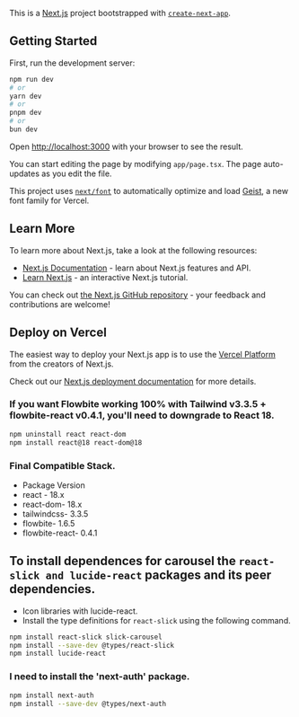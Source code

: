 This is a [Next.js](https://nextjs.org) project bootstrapped with [`create-next-app`](https://nextjs.org/docs/app/api-reference/cli/create-next-app).

## Getting Started

First, run the development server:

```bash
npm run dev
# or
yarn dev
# or
pnpm dev
# or
bun dev
```

Open [http://localhost:3000](http://localhost:3000) with your browser to see the result.

You can start editing the page by modifying `app/page.tsx`. The page auto-updates as you edit the file.

This project uses [`next/font`](https://nextjs.org/docs/app/building-your-application/optimizing/fonts) to automatically optimize and load [Geist](https://vercel.com/font), a new font family for Vercel.

## Learn More

To learn more about Next.js, take a look at the following resources:

- [Next.js Documentation](https://nextjs.org/docs) - learn about Next.js features and API.
- [Learn Next.js](https://nextjs.org/learn) - an interactive Next.js tutorial.

You can check out [the Next.js GitHub repository](https://github.com/vercel/next.js) - your feedback and contributions are welcome!

## Deploy on Vercel

The easiest way to deploy your Next.js app is to use the [Vercel Platform](https://vercel.com/new?utm_medium=default-template&filter=next.js&utm_source=create-next-app&utm_campaign=create-next-app-readme) from the creators of Next.js.

Check out our [Next.js deployment documentation](https://nextjs.org/docs/app/building-your-application/deploying) for more details.

### If you want Flowbite working 100% with Tailwind v3.3.5 + flowbite-react v0.4.1, you'll need to downgrade to React 18.

```bash
npm uninstall react react-dom
npm install react@18 react-dom@18
```
### Final Compatible Stack.

* Package	        Version
* react -	        18.x
* react-dom-	    18.x
* tailwindcss-	    3.3.5
* flowbite- 	    1.6.5
* flowbite-react- 	0.4.1

## To install dependences for carousel the `react-slick and lucide-react` packages and its peer dependencies.

* Icon libraries with lucide-react.
* Install the type definitions for `react-slick` using the following command.

```bash
npm install react-slick slick-carousel
npm install --save-dev @types/react-slick
npm install lucide-react

```
### I need to install the 'next-auth' package.

```bash
npm install next-auth
npm install --save-dev @types/next-auth

```

```bash

```

```bash

```